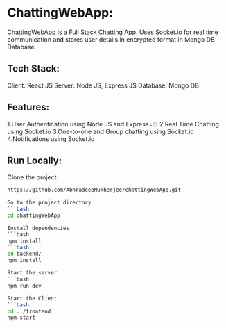 # ChattingWebApp:
ChattingWebApp is a Full Stack Chatting App. Uses Socket.io for real time communication and stores user details in encrypted format in Mongo DB Database.

## Tech Stack:

Client: React JS
Server: Node JS, Express JS
Database: Mongo DB

## Features: 

1.User Authentication using Node JS and Express JS
2.Real Time Chatting using Socket.io
3.One-to-one and Group chatting using Socket.io
4.Notifications using Socket.io

## Run Locally:

Clone the project
```bash
https://github.com/AbhradeepMukherjee/chattingWebApp.git

Go to the project directory
```bash
cd chattingWebApp

Install dependencies
```bash
npm install
```bash
cd backend/
npm install

Start the server
```bash
npm run dev

Start the Client
```bash
cd ../frontend
npm start







